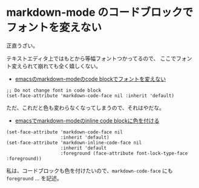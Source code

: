 # markdown-mode のコードブロックでフォントを変えない

正直うざい。

テキストエディタ上ではもとから等幅フォントつかってるので、
ここでフォント変えられて崩れても全く嬉しくない。

* [emacsのmarkdown-modeのcode blockでフォントを変えない](http://garaemon.hatenadiary.jp/entry/2018/04/15/070000)

```elisp
;; Do not change font in code block
(set-face-attribute 'markdown-code-face nil :inherit 'default)
```

ただ、これだと色も変わらなくなってしまうので、それはやだな。

* [emacsでmarkdown-modeのinline code blockに色を付ける](http://garaemon.hatenadiary.jp/entry/2018/04/18/180000)

```
(set-face-attribute 'markdown-code-face nil
                    :inherit 'default)
(set-face-attribute 'markdown-inline-code-face nil
                    :inherit 'default
                    :foreground (face-attribute font-lock-type-face :foreground))
```

私は、コードブロックも色を付けたいので、`markdown-code-face` にも `foreground` ... を記述。
